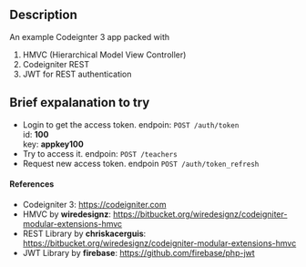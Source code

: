 ## Description ##
An example Codeignter 3 app packed with
1. HMVC (Hierarchical Model View Controller)
2. Codeigniter REST
3. JWT for REST authentication

## Brief expalanation to try ##
- Login to get the access token. endpoin: `POST /auth/token`
    <br/>id: __100__
    <br/>key: __appkey100__
- Try to access it. endpoin: `POST /teachers`
- Request new access token. endpoin `POST /auth/token_refresh`

#### References ####
- Codeigniter 3: https://codeigniter.com 
- HMVC by __wiredesignz__: https://bitbucket.org/wiredesignz/codeigniter-modular-extensions-hmvc
- REST Library by __chriskacerguis__: https://bitbucket.org/wiredesignz/codeigniter-modular-extensions-hmvc
- JWT Library by __firebase__: https://github.com/firebase/php-jwt
